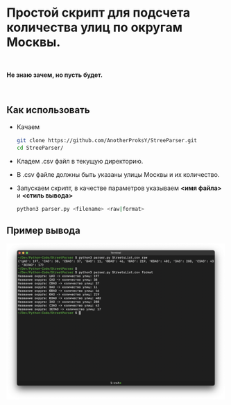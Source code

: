 # Простой скрипт для подсчета количества улиц по округам Москвы.
<br />

**Не знаю зачем, но пусть будет.**<br />

<br />

## Как использовать

* Качаем

  ```bash
  git clone https://github.com/AnotherProksY/StreeParser.git
  cd StreeParser/
  ```

* Кладем .csv файл в текущую директорию.

* В .csv файле должны быть указаны улицы Москвы и их количество.

* Запускаем скрипт, в качестве параметров указываем **<имя файла>** и **<стиль вывода>**

  ```bash
  python3 parser.py <filename> <raw|format>
  ```



## Пример вывода

<p align="center">
  <img src="images/Preview.png">
</p>
